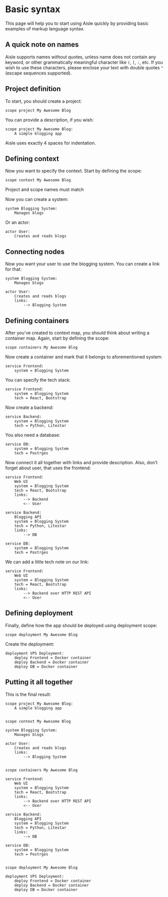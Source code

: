# Basic syntax

This page will help you to start using Aisle quickly by 
providing basic examples of markup language syntax.


## A quick note on names

Aisle supports names without quotes, unless name does not
contain any keyword, or other grammatically meaningful
character like `(`, `[`, `:`, etc. If you wish to use these
characters, please enclose your text with double quotes `"`
(escape sequences supported).


## Project definition

To start, you should create a project:
```
scope project My Awesome Blog
```

You can provide a description, if you wish:
```
scope project My Awesome Blog:
    A simple blogging app
```

<note>
Aisle uses exactly 4 spaces for indentation.
</note>


## Defining context

Now you want to specify the context. Start by defining the
scope:
```
scope context My Awesome Blog
```

<note>
Project and scope names must match
</note>

Now you can create a system:
```
system Blogging System:
    Manages blogs
```

Or an actor:
```
actor User:
    Creates and reads blogs
```

## Connecting nodes

Now you want your user to use the blogging system.
You can create a link for that:
```
system Blogging System:
    Manages blogs

actor User:
    Creates and reads blogs
    links:
        --> Blogging System
```


## Defining containers

After you've created to context map, you should think about
writing a container map. Again, start by defining the scope:
```
scope containers My Awesome Blog
```

Now create a container and mark that it belongs to aforementioned
system:
``` 
service Frontend:
    system = Blogging System
```

You can specify the tech stack:
```
service Frontend:
    system = Blogging System
    tech = React, Bootstrap
```

Now create a backend:
```
service Backend:
    system = Blogging System
    tech = Python, Litestar
```

You also need a database:
```
service DB:
    system = Blogging System
    tech = Postrges
```

Now connect it all together with links and provide description. 
Also, don't forget about user, that uses the frontend:
```
service Frontend:
    Web UI
    system = Blogging System
    tech = React, Bootstrap
    links:
        --> Backend
        <-- User
    
service Backend:
    Blogging API
    system = Blogging System
    tech = Python, Litestar
    links:
        --> DB
    
service DB:
    system = Blogging System
    tech = Postrges
```

We can add a little tech note on our link:
```
service Frontend:
    Web UI
    system = Blogging System
    tech = React, Bootstrap
    links:
        --> Backend over HTTP REST API
        <-- User
```

## Defining deployment

Finally, define how the app should be deployed using deployment
scope:
```
scope deployment My Awesome Blog
```

Create the deployment:
```
deployment VPS Deployment:
    deploy Frontend = Docker container
    deploy Backend = Docker container
    deploy DB = Docker container
```

## Putting it all together

This is the final result:

```
scope project My Awesome Blog:
    A simple blogging app


scope context My Awesome Blog

system Blogging System:
    Manages blogs

actor User:
    Creates and reads blogs
    links:
        --> Blogging System


scope containers My Awesome Blog

service Frontend:
    Web UI
    system = Blogging System
    tech = React, Bootstrap
    links:
        --> Backend over HTTP REST API
        <-- User
    
service Backend:
    Blogging API
    system = Blogging System
    tech = Python, Litestar
    links:
        --> DB
    
service DB:
    system = Blogging System
    tech = Postrges


scope deployment My Awesome Blog

deployment VPS Deployment:
    deploy Frontend = Docker container
    deploy Backend = Docker container
    deploy DB = Docker container
```